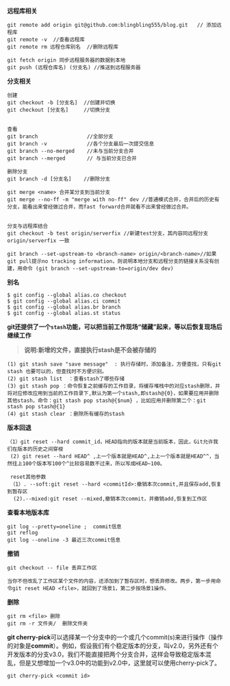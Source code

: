 **远程库相关**

```
git remote add origin git@github.com:blingbling555/blog.git   // 添加远程库
git remote -v  //查看远程库
git remote rm 远程仓库别名  //删除远程库

git fetch origin 同步远程服务器的数据到本地
git push (远程仓库名) (分支名) //推送到远程服务器
```



**分支相关**

```
创建
git checkout -b [分支名]  //创建并切换
git checkout [分支名]     //切换分支


查看
git branch                //全部分支
git branch -v             //各个分支最后一次提交信息
git branch --no-merged    //未与当前分支合并
git branch --merged       // 与当前分支已合并

删除分支
git branch -d [分支名]    //删除分支

git merge <name> 合并某分支到当前分支
git merge --no-ff -m "merge with no-ff" dev //普通模式合并，合并后的历史有分支，能看出来曾经做过合并，而fast forward合并就看不出来曾经做过合并。


分支与远程库结合
git checkout -b test origin/serverfix //新建test分支，其内容同远程分支 origin/serverfix 一致

git branch --set-upstream-to <branch-name> origin/<branch-name>//如果git pull提示no tracking information，则说明本地分支和远程分支的链接关系没有创建，用命令 (git branch --set-upstream-to=origin/dev dev)

```



**别名**

```
$ git config --global alias.co checkout
$ git config --global alias.ci commit
$ git config --global alias.br branch
$ git config --global alias.st status
```



**git还提供了一个`stash`功能，可以把当前工作现场“储藏”起来，等以后恢复现场后继续工作**

> **说明:新增的文件，直接执行stash是不会被存储的**

```
(1) git stash save "save message"  : 执行存储时，添加备注，方便查找，只有git stash 也要可以的，但查找时不方便识别。
(2) git stash list  ：查看stash了哪些存储
(3) git stash pop ：命令恢复之前缓存的工作目录，将缓存堆栈中的对应stash删除，并将对应修改应用到当前的工作目录下,默认为第一个stash,即stash@{0}，如果要应用并删除其他stash，命令：git stash pop stash@{$num} ，比如应用并删除第二个：git stash pop stash@{1}
(4) git stash clear ：删除所有缓存的stash
```



**版本回退**

```
（1）git reset --hard commit_id，HEAD指向的版本就是当前版本，因此，Git允许我们在版本的历史之间穿梭
 (2) git reset --hard HEAD^ ,上一个版本就是HEAD^,上上一个版本就是HEAD^^，当然往上100个版本写100个^比较容易数不过来，所以写成HEAD~100。
 
 reset其他参数
 （1）. --soft:git reset --hard <commitId>:撤销本次commit,并且保存add,恢复到暂存区
  (2).--mixed:git reset --mixed,撤销本次commit，并撤销add,恢复到工作区
```



**查看本地版本库**

```
git log --pretty=oneline ;  commit信息 
git reflog
git log --oneline -3 最近三次commit信息
```

**撤销**

```
git checkout -- file 丢弃工作区

当你不但改乱了工作区某个文件的内容，还添加到了暂存区时，想丢弃修改。两步，第一步用命令git reset HEAD <file>，就回到了场景1，第二步按场景1操作。
```

**删除**

```
git rm <file> 删除
git rm -r 文件夹/  删除文件夹
```





**git cherry-pick**可以选择某一个分支中的一个或几个commit(s)来进行操作（操作的对象是**commit**）。例如，假设我们有个稳定版本的分支，叫v2.0，另外还有个开发版本的分支v3.0，我们不能直接把两个分支合并，这样会导致稳定版本混乱，但是又想增加一个v3.0中的功能到v2.0中，这里就可以使用cherry-pick了。

```
git cherry-pick <commit id>
```

